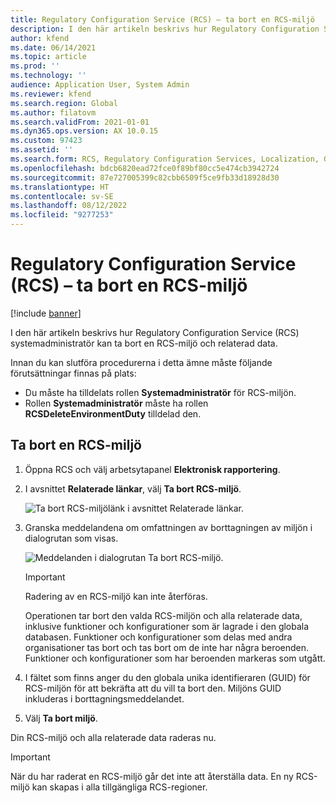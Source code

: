 ```yaml
---
title: Regulatory Configuration Service (RCS) – ta bort en RCS-miljö
description: I den här artikeln beskrivs hur Regulatory Configuration Service (RCS) systemadministratör kan ta bort en RCS-miljö och relaterad data.
author: kfend
ms.date: 06/14/2021
ms.topic: article
ms.prod: ''
ms.technology: ''
audience: Application User, System Admin
ms.reviewer: kfend
ms.search.region: Global
ms.author: filatovm
ms.search.validFrom: 2021-01-01
ms.dyn365.ops.version: AX 10.0.15
ms.custom: 97423
ms.assetid: ''
ms.search.form: RCS, Regulatory Configuration Services, Localization, Global
ms.openlocfilehash: bdcb6820ead72fce0f89bf80cc5e474cb3942724
ms.sourcegitcommit: 87e727005399c82cbb6509f5ce9fb33d18928d30
ms.translationtype: HT
ms.contentlocale: sv-SE
ms.lasthandoff: 08/12/2022
ms.locfileid: "9277253"
---
```

# <a name="regulatory-configuration-service-rcs---delete-an-rcs-environment"></a>Regulatory Configuration Service (RCS) – ta bort en RCS-miljö

[!include [banner](../includes/banner.md)]

I den här artikeln beskrivs hur Regulatory Configuration Service (RCS) systemadministratör kan ta bort en RCS-miljö och relaterad data.

Innan du kan slutföra procedurerna i detta ämne måste följande förutsättningar finnas på plats:

- Du måste ha tilldelats rollen **Systemadministratör** för RCS-miljön.
- Rollen **Systemadministratör** måste ha rollen **RCSDeleteEnvironmentDuty** tilldelad den.

## <a name="delete-an-rcs-environment"></a>Ta bort en RCS-miljö

1. Öppna RCS och välj arbetsytapanel **Elektronisk rapportering**.
2. I avsnittet **Relaterade länkar**, välj **Ta bort RCS-miljö**.

    ![Ta bort RCS-miljölänk i avsnittet Relaterade länkar.](media/01_RCS-Delete-Environ-Related-Link.PNG)

3. Granska meddelandena om omfattningen av borttagningen av miljön i dialogrutan som visas.

    ![Meddelanden i dialogrutan Ta bort RCS-miljö.](media/01_RCS-Delete-Environ-Msg_noGUID.PNG)

    > [!IMPORTANT]
    > Radering av en RCS-miljö kan inte återföras.
    >
    > Operationen tar bort den valda RCS-miljön och alla relaterade data, inklusive funktioner och konfigurationer som är lagrade i den globala databasen. Funktioner och konfigurationer som delas med andra organisationer tas bort och tas bort om de inte har några beroenden. Funktioner och konfigurationer som har beroenden markeras som utgått.

4. I fältet som finns anger du den globala unika identifieraren (GUID) för RCS-miljön för att bekräfta att du vill ta bort den. Miljöns GUID inkluderas i borttagningsmeddelandet.
5. Välj **Ta bort miljö**.
    
Din RCS-miljö och alla relaterade data raderas nu.

> [!IMPORTANT]
> När du har raderat en RCS-miljö går det inte att återställa data. En ny RCS-miljö kan skapas i alla tillgängliga RCS-regioner.
